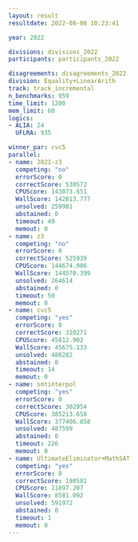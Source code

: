 ```yaml
---
layout: result
resultdate: 2022-08-08 10:23:41

year: 2022

divisions: divisions_2022
participants: participants_2022

disagreements: disagreements_2022
division: Equality+LinearArith
track: track_incremental
n_benchmarks: 959
time_limit: 1200
mem_limit: 60
logics:
- ALIA: 24
  UFLRA: 935

winner_par: cvc5
parallel:
- name: 2021-z3
  competing: "no"
  errorScore: 0
  correctScore: 530572
  CPUScore: 143073.651
  WallScore: 142813.777
  unsolved: 259981
  abstained: 0
  timeout: 49
  memout: 0
- name: z3
  competing: "no"
  errorScore: 0
  correctScore: 525939
  CPUScore: 144674.906
  WallScore: 144570.399
  unsolved: 264614
  abstained: 0
  timeout: 50
  memout: 0
- name: cvc5
  competing: "yes"
  errorScore: 0
  correctScore: 310271
  CPUScore: 45812.902
  WallScore: 45675.133
  unsolved: 480282
  abstained: 0
  timeout: 14
  memout: 0
- name: smtinterpol
  competing: "yes"
  errorScore: 0
  correctScore: 302954
  CPUScore: 385213.658
  WallScore: 377406.858
  unsolved: 487599
  abstained: 0
  timeout: 226
  memout: 0
- name: UltimateEliminator+MathSAT
  competing: "yes"
  errorScore: 0
  correctScore: 198581
  CPUScore: 11897.207
  WallScore: 8581.092
  unsolved: 591972
  abstained: 0
  timeout: 1
  memout: 0
---
```

